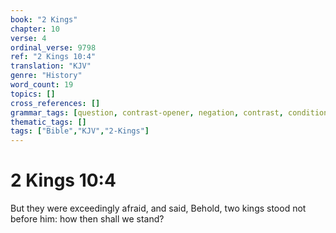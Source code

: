 ```yaml
---
book: "2 Kings"
chapter: 10
verse: 4
ordinal_verse: 9798
ref: "2 Kings 10:4"
translation: "KJV"
genre: "History"
word_count: 19
topics: []
cross_references: []
grammar_tags: [question, contrast-opener, negation, contrast, conditional]
thematic_tags: []
tags: ["Bible","KJV","2-Kings"]
---
```


# 2 Kings 10:4

But they were exceedingly afraid, and said, Behold, two kings stood not before him: how then shall we stand?
